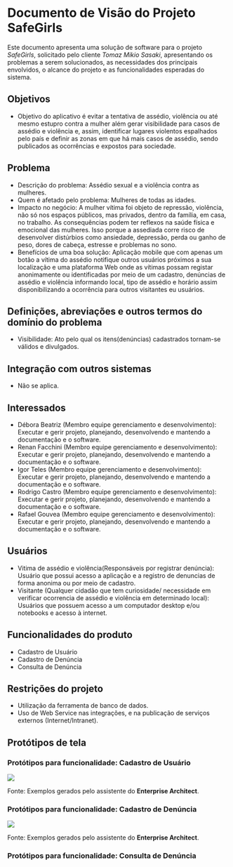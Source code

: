 # Documento de Visão do Projeto SafeGirls

Este documento apresenta uma solução de software para o projeto *SafeGirls*, solicitado pelo cliente *Tomaz Mikio Sasaki*, 
apresentando os problemas a serem solucionados, as necessidades dos principais envolvidos, o alcance do projeto e as funcionalidades 
esperadas do sistema.

## Objetivos

* Objetivo do aplicativo é evitar a tentativa de assédio, violência ou até mesmo estupro contra a mulher além gerar visibilidade para casos de assédio e violência e, assim, identificar lugares violentos espalhados pelo país e definir as zonas em que há mais casos de assédio, sendo publicados as ocorrências e expostos para sociedade.  

## Problema

* Descrição do problema: Assédio sexual e a violência contra as mulheres.
* Quem é afetado pelo problema: Mulheres de todas as idades.
* Impacto no negócio: A mulher vítima foi objeto de repressão, violência, não só nos espaços públicos, mas privados, dentro da família, em casa, no trabalho. As consequências podem ter reflexos na saúde física e emocional das mulheres. Isso porque a assediada corre risco de desenvolver distúrbios como ansiedade, depressão, perda ou ganho de peso, dores de cabeça, estresse e problemas no sono.
* Benefícios de uma boa solução: Aplicação mobile que com apenas um botão a vítima do assédio notifique outros usuários próximos a sua localização e uma plataforma Web onde as vítimas possam registar anonimamente ou identificadas por meio de um cadastro, denúncias de assédio e violência informando local, tipo de assédio e horário assim disponibilizando a ocorrência para outros visitantes eu usuários.


## Definições, abreviações e outros termos do domínio do problema

* Visibilidade: Ato pelo qual os itens(denúncias) cadastrados tornam-se válidos e divulgados.

## Integração com outros sistemas

* Não se aplica. 

## Interessados

* Débora Beatriz (Membro equipe gerenciamento e desenvolvimento): Executar e gerir projeto, planejando, desenvolvendo e mantendo a documentação e o software.
* Renan Facchini (Membro equipe gerenciamento e desenvolvimento): Executar e gerir projeto, planejando, desenvolvendo e mantendo a documentação e o software.
* Igor Teles (Membro equipe gerenciamento e desenvolvimento): Executar e gerir projeto, planejando, desenvolvendo e mantendo a documentação e o software.
* Rodrigo Castro (Membro equipe gerenciamento e desenvolvimento): Executar e gerir projeto, planejando, desenvolvendo e mantendo a documentação e o software.
* Rafael Gouvea (Membro equipe gerenciamento e desenvolvimento): Executar e gerir projeto, planejando, desenvolvendo e mantendo a documentação e o software.

## Usuários

* Vitima de assédio e violência(Responsáveis por registrar denúncia): Usuário que possui acesso a aplicação e a registro de denuncias de forma anonima ou por meio de cadastro.
* Visitante (Qualquer cidadão que tem curiosidade/ necessidade em verificar ocorrencia de assédio e violência em determinado local):   Usuários que possuem acesso a um computador desktop e/ou notebooks e acesso à internet.

## Funcionalidades do produto

* Cadastro de Usuário
* Cadastro de Denúncia
* Consulta de Denúncia

## Restrições do projeto

* Utilização da ferramenta de banco de dados. 
* Uso de Web Service nas integrações, e na publicação de serviços externos (Internet/Intranet). 


## Protótipos de tela

### Protótipos para funcionalidade: Cadastro de Usuário

![](proto1.png)

Fonte: Exemplos gerados pelo assistente do **Enterprise Architect**.

### Protótipos para funcionalidade: Cadastro de Denúncia

![](proto2.png)

Fonte: Exemplos gerados pelo assistente do **Enterprise Architect**.

### Protótipos para funcionalidade: Consulta de Denúncia
